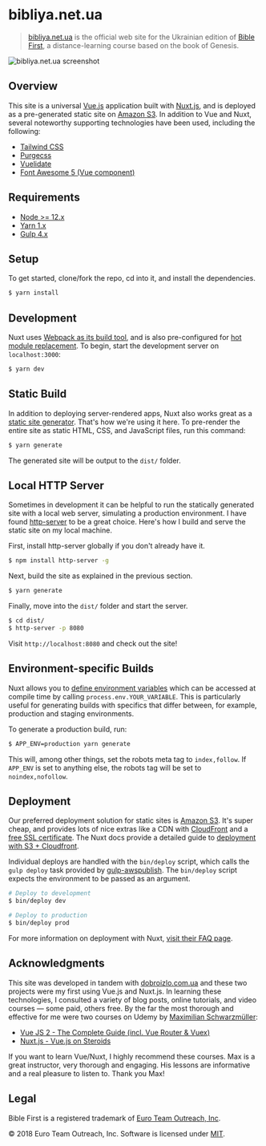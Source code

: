 # bibliya.net.ua

> [bibliya.net.ua][bibliya] is the official web site for the Ukrainian edition of [Bible First][biblefirst], a distance-learning course based on the book of Genesis.

![bibliya.net.ua screenshot][screenshot]

## Overview

This site is a universal [Vue.js][vue] application built with [Nuxt.js][nuxt], and is deployed as a pre-generated static site on [Amazon S3][aws-s3]. In addition to Vue and Nuxt, several noteworthy supporting technologies have been used, including the following:

* [Tailwind CSS][tailwind]
* [Purgecss][purgecss]
* [Vuelidate][vuelidate]
* [Font Awesome 5 (Vue component)][fa5]

## Requirements

* [Node >= 12.x][node]
* [Yarn 1.x][yarn]
* [Gulp 4.x][gulp]

## Setup

To get started, clone/fork the repo, cd into it, and install the dependencies.

``` bash
$ yarn install
```

## Development

Nuxt uses [Webpack as its build tool][nuxt-assets], and is also pre-configured for [hot module replacement][hmr]. To begin, start the development server on `localhost:3000`:

```bash
$ yarn dev
```

## Static Build

In addition to deploying server-rendered apps, Nuxt also works great as a [static site generator][static-gen]. That's how we're using it here. To pre-render the entire site as static HTML, CSS, and JavaScript files, run this command:

```bash
$ yarn generate
```

The generated site will be output to the `dist/` folder.

## Local HTTP Server

Sometimes in development it can be helpful to run the statically generated site with a local web server, simulating a production environment. I have found [http-server][] to be a great choice. Here's how I build and serve the static site on my local machine.

First, install http-server globally if you don't already have it.

```bash
$ npm install http-server -g
```

Next, build the site as explained in the previous section.

```bash
$ yarn generate
```

Finally, move into the `dist/` folder and start the server.

```bash
$ cd dist/
$ http-server -p 8080
```

Visit `http://localhost:8080` and check out the site!

## Environment-specific Builds

Nuxt allows you to [define environment variables][env-property] which can be accessed at compile time by calling `process.env.YOUR_VARIABLE`. This is particularly useful for generating builds with specifics that differ between, for example, production and staging environments.

To generate a production build, run:

```bash
$ APP_ENV=production yarn generate
```

This will, among other things, set the robots meta tag to `index,follow`. If `APP_ENV` is set to anything else, the robots tag will be set to `noindex,nofollow`.

## Deployment

Our preferred deployment solution for static sites is [Amazon S3][aws-s3]. It's super cheap, and provides lots of nice extras like a CDN with [CloudFront][aws-cloudfront] and a [free SSL certificate][aws-ssl]. The Nuxt docs provide a detailed guide to [deployment with S3 + Cloudfront][nuxt-s3-deploy].

Individual deploys are handled with the `bin/deploy` script, which calls the `gulp deploy` task provided by [gulp-awspublish][gulp-awspublish].  The `bin/deploy` script expects the environment to be passed as an argument.

```bash
# Deploy to development
$ bin/deploy dev

# Deploy to production
$ bin/deploy prod
```

For more information on deployment with Nuxt, [visit their FAQ page][nuxt-faq].

## Acknowledgments

This site was developed in tandem with [dobroizlo.com.ua][dobroizlo-src] and these two projects were my first using Vue.js and Nuxt.js. In learning these technologies, I consulted a variety of blog posts, online tutorials, and video courses — some paid, others free. By the far the most thorough and effective for me were two courses on Udemy by [Maximilian Schwarzmüller][max-s]:

* [Vue JS 2 - The Complete Guide (incl. Vue Router & Vuex)][vue-course]
* [Nuxt.js - Vue.js on Steroids][nuxt-course]

If you want to learn Vue/Nuxt, I highly recommend these courses. Max is a great instructor, very thorough and engaging. His lessons are informative and a real pleasure to listen to. Thank you Max!

## Legal

Bible First is a registered trademark of [Euro Team Outreach, Inc][eto].

&copy; 2018 Euro Team Outreach, Inc. Software is licensed under [MIT][license].

[aws-cli]: https://aws.amazon.com/cli/
[aws-cloudfront]: https://aws.amazon.com/cloudfront/
[aws-s3]: https://aws.amazon.com/getting-started/projects/host-static-website/
[aws-ssl]: https://aws.amazon.com/blogs/aws/new-aws-certificate-manager-deploy-ssltls-based-apps-on-aws/
[biblefirst]: https://getbiblefirst.com/
[bibliya]: https://bibliya.net.ua/
[dobroizlo-src]: https://github.com/euroteamoutreach/dobroizlo.com.ua
[env-property]: https://nuxtjs.org/api/configuration-env#the-env-property
[eto]: https://euroteamoutreach.org/
[fa5]: https://fontawesome.com/how-to-use/on-the-web/using-with/vuejs
[gulp-awspublish]: https://yarnpkg.com/en/package/gulp-awspublish
[gulp]: https://gulpjs.com/
[hmr]: https://webpack.js.org/concepts/hot-module-replacement/
[http-server]: https://www.npmjs.com/package/http-server
[license]: https://github.com/euroteamoutreach/bibliya.net.ua/blob/master/LICENSE
[max-s]: https://www.udemy.com/user/academind/
[node]: https://nodejs.org/en/
[nuxt-assets]: https://nuxtjs.org/guide/assets
[nuxt-course]: https://www.udemy.com/share/10012G/
[nuxt-faq]: https://nuxtjs.org/faq
[nuxt-s3-deploy]: https://nuxtjs.org/faq/deployment-aws-s3-cloudfront
[nuxt]: https://nuxtjs.org/
[purgecss]: https://www.purgecss.com/
[screenshot]: https://d2ppgd6w5akw3v.cloudfront.net/images/bibliya.net.ua-screenshot-2018-1200w.jpg
[standard]: https://standardjs.com/
[static-gen]: https://www.staticgen.com/nuxt
[tailwind]: https://tailwindcss.com/
[vue-course]: https://www.udemy.com/share/10005w/
[vue]: https://vuejs.org/
[vuelidate]: https://monterail.github.io/vuelidate/
[yarn]: https://yarnpkg.com/en/docs/install
